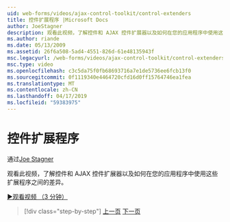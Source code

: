 ```yaml
---
uid: web-forms/videos/ajax-control-toolkit/control-extenders
title: 控件扩展程序 |Microsoft Docs
author: JoeStagner
description: 观看此视频，了解控件和 AJAX 控件扩展器以及如何在您的应用程序中使用这些扩展程序之间的差异。
ms.author: riande
ms.date: 05/13/2009
ms.assetid: 26f6a508-5ad4-4551-826d-61e48135943f
msc.legacyurl: /web-forms/videos/ajax-control-toolkit/control-extenders
msc.type: video
ms.openlocfilehash: c3c5da75f0fb68693716a7e1de5736ee6fcb13f0
ms.sourcegitcommit: 0f1119340e4464720cfd16d0ff15764746ea1fea
ms.translationtype: MT
ms.contentlocale: zh-CN
ms.lasthandoff: 04/17/2019
ms.locfileid: "59383975"
---
```

# <a name="control-extenders"></a>控件扩展程序

通过[Joe Stagner](https://github.com/JoeStagner)

观看此视频，了解控件和 AJAX 控件扩展器以及如何在您的应用程序中使用这些扩展程序之间的差异。

[&#9654;观看视频 （3 分钟）](https://channel9.msdn.com/Blogs/ASP-NET-Site-Videos/control-extenders)

> [!div class="step-by-step"]
> [上一页](utilize-the-ajax-rating-control-in-the-aspnet-toolkit.md)
> [下一页](color-picker.md)
